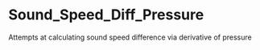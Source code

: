 # Sound_Speed_Diff_Pressure
Attempts at calculating sound speed difference via derivative of pressure 
